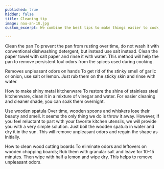 ```yaml
---
published: true
hidden: false
title: Cleaning tip
image: nau-an-18.jpg
custom_excerpt: We combine the best tips to make things easier to cook, preserve food, clean kitchen utensils ... invite you to refer.

---
```

Clean the pan
To prevent the pan from rusting over time, do not wash it with conventional dishwashing detergent, but instead use salt instead. Clean the paper towel with salt paper and rinse it with water. This method will help the pan to remove persistent foul odors from the spices used during cooking.

Removes unpleasant odors on hands
To get rid of the stinky smell of garlic or onion, use salt or lemon. Just rub them on the sticky skin and rinse with water.

How to make shiny metal kitchenware
To restore the shine of stainless steel kitchenware, clean it in a mixture of vinegar and water. For easier cleaning and cleaner shade, you can soak them overnight.

Use wooden spatula
Over time, wooden spoons and whiskers lose their beauty and smell. It seems the only thing we do is throw it away. However, if you feel reluctant to part with your favorite kitchen utensils, we will provide you with a very simple solution. Just boil the wooden spatula in water and dry it in the sun. This will remove unpleasant odors and regain the shape as initially.

How to clean wood cutting boards
To eliminate odors and leftovers on wooden chopping boards; Rub them with granular salt and leave for 10-15 minutes. Then wipe with half a lemon and wipe dry. This helps to remove unpleasant odors.